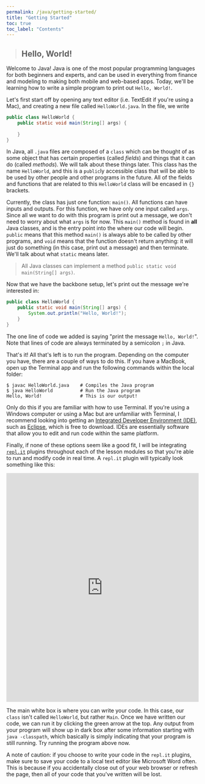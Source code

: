 ```yaml
---
permalink: /java/getting-started/
title: "Getting Started"
toc: true
toc_label: "Contents"
---
```


> ## Hello, World!

Welcome to Java! Java is one of the most popular programming languages for both beginners and experts, and can be used in everything from finance and modeling to making both mobile and web-based apps. Today, we'll be learning how to write a simple program to print out ```Hello, World!```.

Let's first start off by opening any text editor (i.e. TextEdit if you're using a Mac), and creating a new file called ```HelloWorld.java```. In the file, we write

```java
public class HelloWorld {
    public static void main(String[] args) {
        
    }
}
```

In Java, all ```.java``` files are composed of a ```class``` which can be thought of as some object that has certain properties (called _fields_) and things that it can do (called _methods_). We will talk about these things later. This class has the name ```HelloWorld```, and this is a ```public```ly accessible class that will be able to be used by other people and other programs in the future. All of the fields and functions that are related to this ```HelloWorld``` class will be encased in ```{}``` brackets. 

Currently, the class has just one function: ```main()```. All functions can have inputs and outputs. For this function, we have only one input called ```args```. Since all we want to do with this program is print out a message, we don't need to worry about what ```args``` is for now. This ```main()``` method is found in **all** Java classes, and is the entry point into the where our code will begin. ```public``` means that this method ```main()``` is always able to be called by other programs, and ```void``` means that the function doesn't return anything: it will just do something (in this case, print out a message) and then terminate. We'll talk about what ```static``` means later.

> All Java classes can implement a method ```public static void main(String[] args)```.

Now that we have the backbone setup, let's print out the message we're interested in:

```java
public class HelloWorld {
    public static void main(String[] args) {
        System.out.println("Hello, World!");
    }
}
```
The one line of code we added is saying "print the message ```Hello, World!```". Note that lines of code are always terminated by a semicolon ```;``` in Java.

That's it! All that's left is to run the program. Depending on the computer you have, there are a couple of ways to do this. If you have a MacBook, open up the Terminal app and run the following commands within the local folder:

```
$ javac HelloWorld.java    # Compiles the Java program
$ java HelloWorld          # Run the Java program
Hello, World!              # This is our output!
```

Only do this if you are familiar with how to use Terminal. If you're using a Windows computer or using a Mac but are unfamiliar with Terminal, I recommend looking into getting an [Integrated Developer Environment (IDE)](https://en.wikipedia.org/wiki/Integrated_development_environment), such as [Eclipse](https://www.eclipse.org/downloads/packages/), which is free to download. IDEs are essentially software that allow you to edit and run code within the same platform. 

Finally, if none of these options seem like a good fit, I will be integrating [```repl.it```](https://repl.it/~) plugins throughout each of the lesson modules so that you're able to run and modify code in real time. A ```repl.it``` plugin will typically look something like this:

<iframe height="600px" width="100%" src="https://repl.it/@myaomeow/HelloWorld?lite=true" scrolling="no" frameborder="no" allowtransparency="true" allowfullscreen="true" sandbox="allow-forms allow-pointer-lock allow-popups allow-same-origin allow-scripts allow-modals"></iframe>

The main white box is where you can write your code. In this case, our ```class``` isn't called ```HelloWorld```, but rather ```Main```. Once we have written our code, we can run it by clicking the green arrow at the top. Any output from your program will show up in dark box after some information starting with ```java -classpath```, which basically is simply indicating that your program is still running. Try running the program above now.

A note of caution: if you choose to write your code in the ```repl.it``` plugins, make sure to save your code to a local text editor like Microsoft Word often. This is because if you accidentally close out of your web browser or refresh the page, then all of your code that you've written will be lost. 
